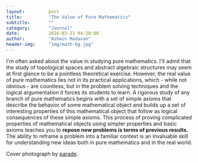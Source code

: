 ```yaml
---
layout:			post
title:			"The Value of Pure Mathematics"
subtitle:		""
category:		"Journal"
date:			2016-03-21 04:20:00
author:			"Ashwin Madavan"
header-img:		"img/math-bg.jpg"
---
```


I'm often asked about the value in studying pure mathematics. I'll admit that the study of topological spaces and abstract algebraic structures may seem at first glance to be a pointless theoretical exercise. However, the real value of pure mathematics lies not in its practical applications, which - while not obvious - are countless, but in the problem solving techniques and the logical argumentation it forces its students to learn. A rigorous study of any branch of pure mathematics begins with a set of simple axioms that describe the behavior of some mathematical object and builds up a set of interesting properties of this mathematical object that follow as logical consequences of these simple axioms. This process of proving complicated properties of mathematical objects using simpler properties and basic axioms teaches you to **repose new problems is terms of previous results.** The ability to reframe a problem into a familiar context is an invaluable skill for understanding new ideas both in pure mathematics and in the real world.

Cover photograph by [parade](http://static.parade.com/wp-content/uploads/2013/09/maths-problems-marilyn-ftr.jpg).
